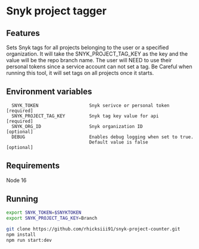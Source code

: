 # Snyk project tagger

## Features
Sets Snyk tags for all projects belonging to the user or a specified organization.  It will take the SNYK_PROJECT_TAG_KEY as the key and the value will be the repo branch name. The user will NEED to use their personal tokens since a service account can not set a tag.  Be Careful when running this tool, it will set tags on all projects once it starts.

## Environment variables
```
  SNYK_TOKEN                   Snyk serivce or personal token [required]
  SNYK_PROJECT_TAG_KEY         Snyk tag key value for api     [required]
  SNYK_ORG_ID                  Snyk organization ID           [optional]
  DEBUG                        Enables debug logging when set to true.
                               Default value is false         [optional]
```

## Requirements
Node 16

## Running
```bash
export SNYK_TOKEN=$SNYKTOKEN
export SNYK_PROJECT_TAG_KEY=Branch

git clone https://github.com/rhicksiii91/snyk-project-counter.git
npm install
npm run start:dev

```
